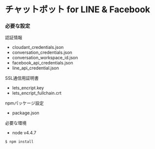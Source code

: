 # チャットボット for LINE & Facebook

### 必要な設定

認証情報
* cloudant_credentials.json
* conversation_credentials.json
* conversation_workspace_id.json
* facebook_api_credentials.json
* line_api_credential.json

SSL通信用証明書
* lets_encript.key
* lets_encript_fullchain.crt

npmパッケージ設定
* package.json

必要な環境
* node v4.4.7


~~~
$ npm install 
~~~





